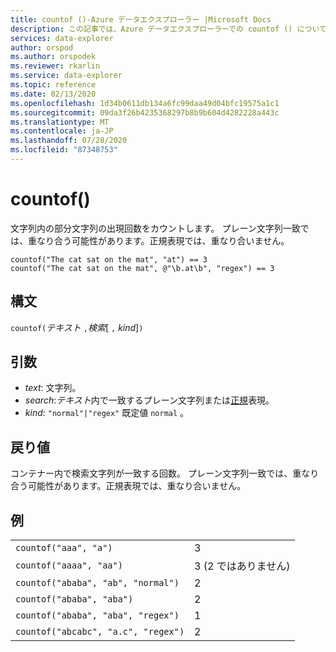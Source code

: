 ```yaml
---
title: countof ()-Azure データエクスプローラー |Microsoft Docs
description: この記事では、Azure データエクスプローラーでの countof () について説明します。
services: data-explorer
author: orspod
ms.author: orspodek
ms.reviewer: rkarlin
ms.service: data-explorer
ms.topic: reference
ms.date: 02/13/2020
ms.openlocfilehash: 1d34b0611db134a6fc99daa49d04bfc19575a1c1
ms.sourcegitcommit: 09da3f26b4235368297b8b9b604d4282228a443c
ms.translationtype: MT
ms.contentlocale: ja-JP
ms.lasthandoff: 07/28/2020
ms.locfileid: "87348753"
---
```

# <a name="countof"></a>countof()

文字列内の部分文字列の出現回数をカウントします。 プレーン文字列一致では、重なり合う可能性があります。正規表現では、重なり合いません。

```kusto
countof("The cat sat on the mat", "at") == 3
countof("The cat sat on the mat", @"\b.at\b", "regex") == 3
```

## <a name="syntax"></a>構文

`countof(`*テキスト* `,`*検索*[ `,` *kind*]`)`

## <a name="arguments"></a>引数

* *text*: 文字列。
* *search*:*テキスト*内で一致するプレーン文字列または[正規](./re2.md)表現。
* *kind*: `"normal"|"regex"` 既定値 `normal` 。 

## <a name="returns"></a>戻り値

コンテナー内で検索文字列が一致する回数。 プレーン文字列一致では、重なり合う可能性があります。正規表現では、重なり合いません。

## <a name="examples"></a>例

|||
|---|---
|`countof("aaa", "a")`| 3 
|`countof("aaaa", "aa")`| 3 (2 ではありません)
|`countof("ababa", "ab", "normal")`| 2
|`countof("ababa", "aba")`| 2
|`countof("ababa", "aba", "regex")`| 1
|`countof("abcabc", "a.c", "regex")`| 2
    